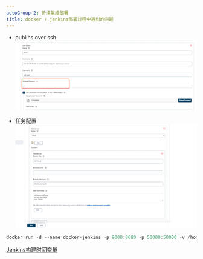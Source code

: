 ```yaml
---
autoGroup-2: 持续集成部署
title: docker + jenkins部署过程中遇到的问题
---
```

- publihs over ssh
    ![Publish over ssh](./images/1.png)

- 任务配置
    ![](./images/2.png)


```js
docker run -d --name docker-jenkins -p 9000:8080 -p 50000:50000 -v /home/ec2-user/jenkins_workspace:/var/jenkins_home/workspace jenkins/jenkins:lts
```

[Jenkins构建时间变量](https://blog.csdn.net/sevel/article/details/123621457)